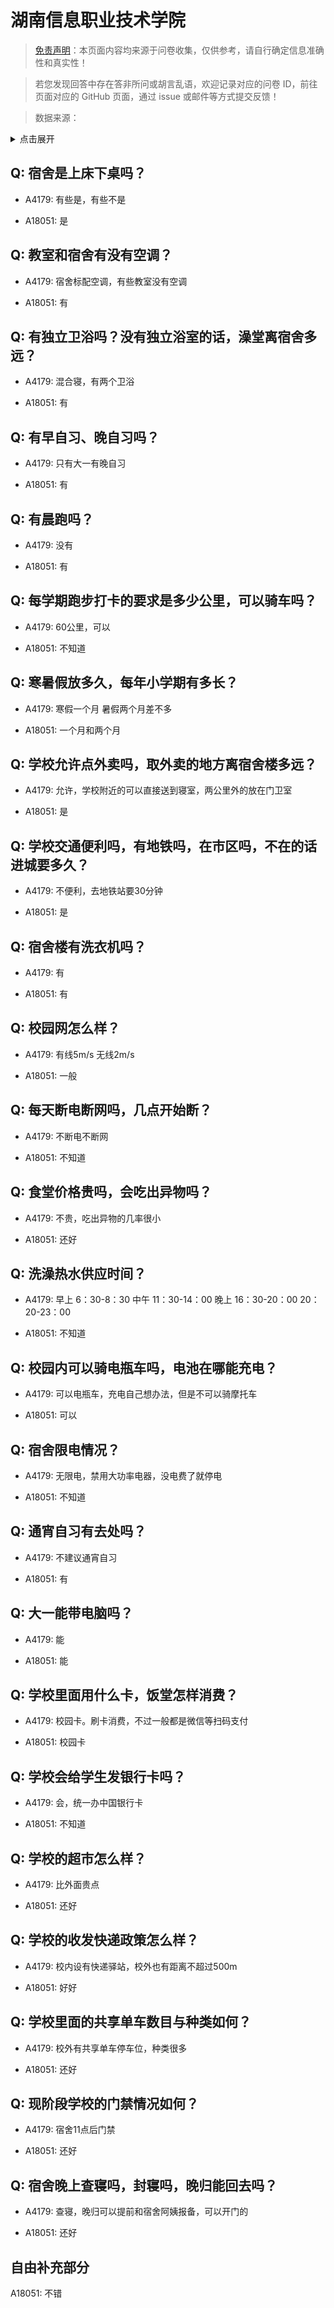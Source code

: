 # 湖南信息职业技术学院

> [免责声明](https://colleges.chat/#_3)：本页面内容均来源于问卷收集，仅供参考，请自行确定信息准确性和真实性！

> 若您发现回答中存在答非所问或胡言乱语，欢迎记录对应的问卷 ID，前往页面对应的 GitHub 页面，通过 issue 或邮件等方式提交反馈！

> 数据来源：

<details><summary>点击展开</summary>
<ul>
<li>A4179: 匿名 (2022 年 06 月)</li>
<li>A18051: 匿名 (2023 年 06 月)</li>
</ul>
</details>

## Q: 宿舍是上床下桌吗？

- A4179: 有些是，有些不是

- A18051: 是

## Q: 教室和宿舍有没有空调？

- A4179: 宿舍标配空调，有些教室没有空调

- A18051: 有

## Q: 有独立卫浴吗？没有独立浴室的话，澡堂离宿舍多远？

- A4179: 混合寝，有两个卫浴

- A18051: 有

## Q: 有早自习、晚自习吗？

- A4179: 只有大一有晚自习

- A18051: 有

## Q: 有晨跑吗？

- A4179: 没有

- A18051: 有

## Q: 每学期跑步打卡的要求是多少公里，可以骑车吗？

- A4179: 60公里，可以

- A18051: 不知道

## Q: 寒暑假放多久，每年小学期有多长？

- A4179: 寒假一个月 暑假两个月差不多

- A18051: 一个月和两个月

## Q: 学校允许点外卖吗，取外卖的地方离宿舍楼多远？

- A4179: 允许，学校附近的可以直接送到寝室，两公里外的放在门卫室

- A18051: 是

## Q: 学校交通便利吗，有地铁吗，在市区吗，不在的话进城要多久？

- A4179: 不便利，去地铁站要30分钟

- A18051: 是

## Q: 宿舍楼有洗衣机吗？

- A4179: 有

- A18051: 有

## Q: 校园网怎么样？

- A4179: 有线5m/s 无线2m/s

- A18051: 一般

## Q: 每天断电断网吗，几点开始断？

- A4179: 不断电不断网

- A18051: 不知道

## Q: 食堂价格贵吗，会吃出异物吗？

- A4179: 不贵，吃出异物的几率很小

- A18051: 还好

## Q: 洗澡热水供应时间？

- A4179: 早上 6：30-8：30
中午 11：30-14：00
晚上 
16：30-20：00
20：20-23：00

- A18051: 不知道

## Q: 校园内可以骑电瓶车吗，电池在哪能充电？

- A4179: 可以电瓶车，充电自己想办法，但是不可以骑摩托车

- A18051: 可以

## Q: 宿舍限电情况？

- A4179: 无限电，禁用大功率电器，没电费了就停电

- A18051: 不知道

## Q: 通宵自习有去处吗？

- A4179: 不建议通宵自习

- A18051: 有

## Q: 大一能带电脑吗？

- A4179: 能

- A18051: 能

## Q: 学校里面用什么卡，饭堂怎样消费？

- A4179: 校园卡。刷卡消费，不过一般都是微信等扫码支付

- A18051: 校园卡

## Q: 学校会给学生发银行卡吗？

- A4179: 会，统一办中国银行卡

- A18051: 不知道

## Q: 学校的超市怎么样？

- A4179: 比外面贵点

- A18051: 还好

## Q: 学校的收发快递政策怎么样？

- A4179: 校内设有快递驿站，校外也有距离不超过500m

- A18051: 好好

## Q: 学校里面的共享单车数目与种类如何？

- A4179: 校外有共享单车停车位，种类很多

- A18051: 还好

## Q: 现阶段学校的门禁情况如何？

- A4179: 宿舍11点后门禁

- A18051: 还好

## Q: 宿舍晚上查寝吗，封寝吗，晚归能回去吗？

- A4179: 查寝，晚归可以提前和宿舍阿姨报备，可以开门的

- A18051: 还好

## 自由补充部分

A18051: 不错